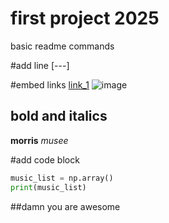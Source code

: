 # first project 2025

basic readme commands

#add line
[---]

#embed links
[link_1](https://morris.com)
![image](morris.png)

## bold and italics 
**morris**
*musee*

#add code block
```python
music_list = np.array()
print(music_list)

```




##damn you are awesome
